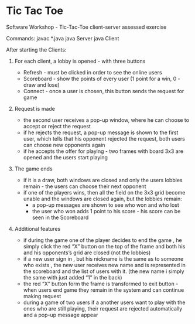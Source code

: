 # Tic Tac Toe

Software Workshop - Tic-Tac-Toe client-server assessed exercise

Commands: 
javac *.java
java Server <port>
java Client <user nickname> <port number> <machine name>

After starting the Clients: 

1) For each client, a lobby is opened - with three buttons 
 	- Refresh - must be clicked in order to see the online users
	- Scoreboard - show the points of every user (1 point for a win, 0 - draw and lose)
	- Connect - once a user is chosen, this button sends the request for game

2) Request is made 
	- the second user receives a pop-up window, where he can choose to accept or reject the request 
	- if he rejects the request, a pop-up message is shown to the first user, which tells that his opponent rejected the request, both users can choose new opponents again
	- if he accepts the offer for playing - two frames with board 3x3 are opened and the users start playing

3) The game ends 
	- if it is a draw, both windows are closed and only the users lobbies remain - the users can choose their next opponent
	- if one of the players wins, then all the field on the 3x3 grid become unable and the windows are closed again, but the lobbies remain: 
		- a pop-up messages are shown to see who won and who lost
		- the user who won adds 1 point to his score - his score can be seen in the Scoreboard

4) Additional features
	- if during the game one of the player decides to end the game , he simply click the red “X” button on the top of the frame and both his and his opponents’s grid are closed (not the lobbies)
	- if a new user sign in , but his nickname is the same as to someone who exists , the new user receives new name and is represented in the scoreboard and the list of users with it. (the new name i  simply the same with just added “1” in the back)
	- the red “X” button form the frame is transformed to exit button - when users end game they remain in the system and can continue making request
	- during a game of two users if a another users want to play with the ones who are still playing, their request are rejected automatically and a pop-up message appear
 
